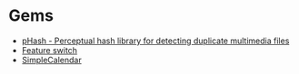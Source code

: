 # Gems

* [pHash - Perceptual hash library for detecting duplicate multimedia files](https://github.com/westonplatter/phashion)
* [Feature switch](https://github.com/pda/flip)
* [SimpleCalendar](https://gorails.com/blog/simplecalendar-1-1-released)